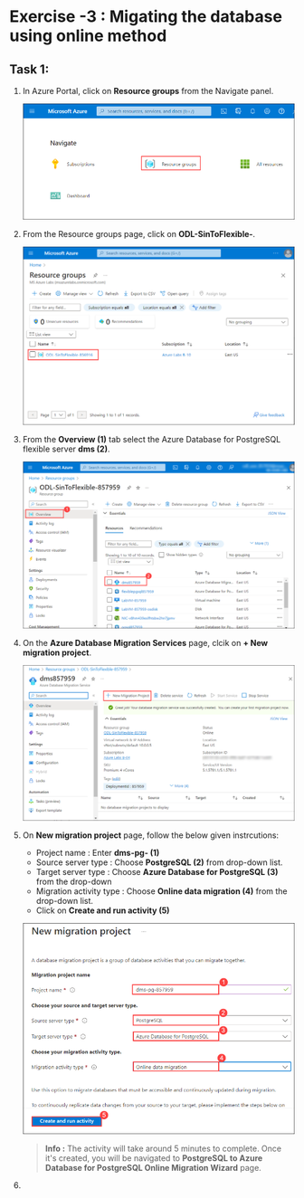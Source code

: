 # Exercise -3 : Migating the database using online method


## Task 1: 


1. In Azure Portal, click on **Resource groups** from the Navigate panel.
    
    ![](Images/E2T1S8.png)
    
2. From the Resource groups page, click on **ODL-SinToFlexible-<inject key="DeploymentID" enableCopy="false"/>**.
    
    ![](Images/E2T1S9.png)
    
3. From the **Overview (1)** tab select the Azure Database for PostgreSQL flexible server **dms<inject key="DeploymentID" enableCopy="false"/> (2)**.
    
    ![](Images/E3T1S1.png)
    
4. On the **Azure Database Migration Services** page, clcik on **+ New migration project**.

    ![](Images/E3T1S2.png)
    
5. On **New migration project** page, follow the below given instrcutions:

   - Project name : Enter **dms-pg-<inject key="DeploymentID" enableCopy="false"/> (1)**
   - Source server type : Choose **PostgreSQL (2)** from drop-down list.
   - Target server type : Choose **Azure Database for PostgreSQL (3)** from the drop-down
   - Migration activity type : Choose **Online data migration (4)** from the drop-down list.
   - Click on **Create and run activity (5)**

   ![](Images/mp.png)
   
   > **Info :** The activity will take around 5 minutes to complete. Once it's created, you will be navigated to **PostgreSQL to Azure Database for PostgreSQL Online Migration Wizard** page.


6. 
